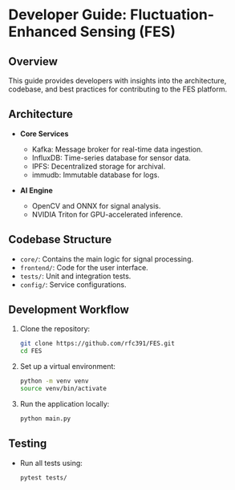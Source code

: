 
# Developer Guide: Fluctuation-Enhanced Sensing (FES)

## Overview
This guide provides developers with insights into the architecture, codebase, and best practices for contributing to the FES platform.

## Architecture
- **Core Services**
  - Kafka: Message broker for real-time data ingestion.
  - InfluxDB: Time-series database for sensor data.
  - IPFS: Decentralized storage for archival.
  - immudb: Immutable database for logs.

- **AI Engine**
  - OpenCV and ONNX for signal analysis.
  - NVIDIA Triton for GPU-accelerated inference.

## Codebase Structure
- `core/`: Contains the main logic for signal processing.
- `frontend/`: Code for the user interface.
- `tests/`: Unit and integration tests.
- `config/`: Service configurations.

## Development Workflow
1. Clone the repository:
   ```bash
   git clone https://github.com/rfc391/FES.git
   cd FES
   ```
2. Set up a virtual environment:
   ```bash
   python -m venv venv
   source venv/bin/activate
   ```
3. Run the application locally:
   ```bash
   python main.py
   ```

## Testing
- Run all tests using:
  ```bash
  pytest tests/
  ```
